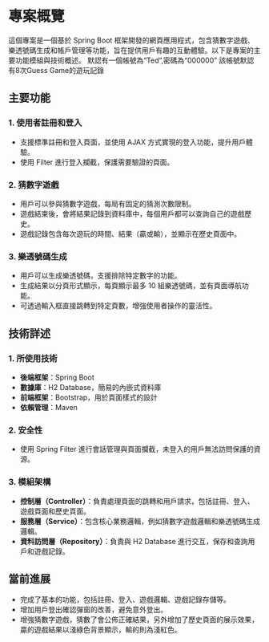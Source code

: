 # 專案概覽

這個專案是一個基於 Spring Boot 框架開發的網頁應用程式，包含猜數字遊戲、樂透號碼生成和帳戶管理等功能，旨在提供用戶有趣的互動體驗。以下是專案的主要功能模組與技術概述。
默認有一個帳號為“Ted”,密碼為“000000”
該帳號默認有8次Guess Game的遊玩記錄

## 主要功能

### 1. 使用者註冊和登入
- 支援標準註冊和登入頁面，並使用 AJAX 方式實現的登入功能，提升用戶體驗。
- 使用 Filter 進行登入攔截，保護需要驗證的頁面。

### 2. 猜數字遊戲
- 用戶可以參與猜數字遊戲，每局有固定的猜測次數限制。
- 遊戲結束後，會將結果記錄到資料庫中，每個用戶都可以查詢自己的遊戲歷史。
- 遊戲記錄包含每次遊玩的時間、結果（贏或輸），並顯示在歷史頁面中。

### 3. 樂透號碼生成
- 用戶可以生成樂透號碼，支援排除特定數字的功能。
- 生成結果以分頁形式顯示，每頁顯示最多 10 組樂透號碼，並有頁面導航功能。
- 可透過輸入框直接跳轉到特定頁數，增強使用者操作的靈活性。

## 技術詳述

### 1. 所使用技術
- **後端框架**：Spring Boot
- **數據庫**：H2 Database，簡易的內嵌式資料庫
- **前端框架**：Bootstrap，用於頁面樣式的設計
- **依賴管理**：Maven

### 2. 安全性
- 使用 Spring Filter 進行會話管理與頁面攔截，未登入的用戶無法訪問保護的資源。

### 3. 模組架構
- **控制層（Controller）**：負責處理頁面的跳轉和用戶請求，包括註冊、登入、遊戲頁面和歷史頁面。
- **服務層（Service）**：包含核心業務邏輯，例如猜數字遊戲邏輯和樂透號碼生成邏輯。
- **資料訪問層（Repository）**：負責與 H2 Database 進行交互，保存和查詢用戶和遊戲記錄。

## 當前進展
- 完成了基本的功能，包括註冊、登入、遊戲邏輯、遊戲記錄存儲等。
- 增加用戶登出確認彈窗的改善，避免意外登出。
- 增強猜數字遊戲，猜數了會公佈正確結果，另外增加了歷史頁面的展示效果，贏的遊戲結果以淺綠色背景顯示，輸的則為淺紅色。


